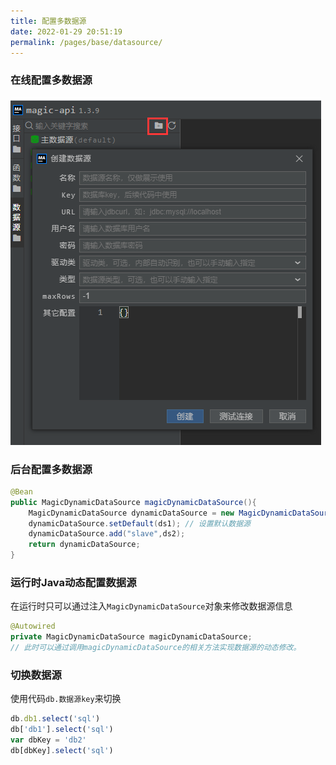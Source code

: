 ```yaml
---
title: 配置多数据源
date: 2022-01-29 20:51:19
permalink: /pages/base/datasource/
---
```



### 在线配置多数据源

![创建数据源](../../.vuepress/public/images/create_datasource.png "创建数据源")

### 后台配置多数据源
```java
@Bean
public MagicDynamicDataSource magicDynamicDataSource(){
    MagicDynamicDataSource dynamicDataSource = new MagicDynamicDataSource();
    dynamicDataSource.setDefault(ds1); // 设置默认数据源
    dynamicDataSource.add("slave",ds2);
    return dynamicDataSource;
}
```

### 运行时Java动态配置数据源

在运行时只可以通过注入`MagicDynamicDataSource`对象来修改数据源信息
```java
@Autowired
private MagicDynamicDataSource magicDynamicDataSource;
// 此时可以通过调用magicDynamicDataSource的相关方法实现数据源的动态修改。
```

### 切换数据源

使用代码`db.数据源key`来切换
```js
db.db1.select('sql')
db['db1'].select('sql')
var dbKey = 'db2'
db[dbKey].select('sql')
```
